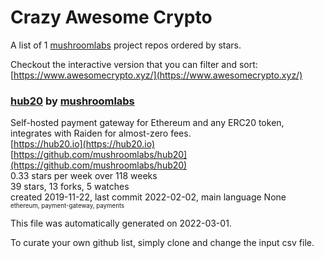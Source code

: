 # Crazy Awesome Crypto
A list of 1 [mushroomlabs](https://github.com/mushroomlabs) project repos ordered by stars.  

Checkout the interactive version that you can filter and sort: 
[https://www.awesomecrypto.xyz/](https://www.awesomecrypto.xyz/)  


### [hub20](https://github.com/mushroomlabs/hub20) by [mushroomlabs](https://github.com/mushroomlabs)  
Self-hosted payment gateway for Ethereum and any ERC20 token, integrates with Raiden for almost-zero fees.  
[https://hub20.io](https://hub20.io)  
[https://github.com/mushroomlabs/hub20](https://github.com/mushroomlabs/hub20)  
0.33 stars per week over 118 weeks  
39 stars, 13 forks, 5 watches  
created 2019-11-22, last commit 2022-02-02, main language None  
<sub><sup>ethereum, payment-gateway, payments</sup></sub>


This file was automatically generated on 2022-03-01.  

To curate your own github list, simply clone and change the input csv file.  